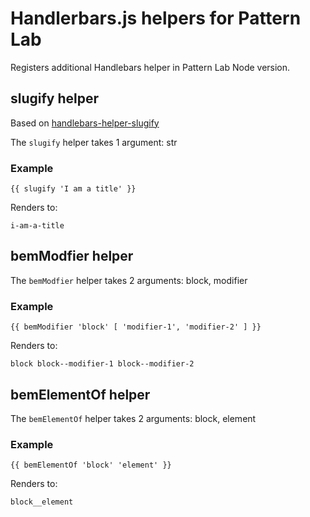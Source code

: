 # Handlerbars.js helpers for Pattern Lab

Registers additional Handlebars helper in Pattern Lab Node version.

## slugify helper

Based on [handlebars-helper-slugify](https://github.com/helpers/handlebars-helper-slugify)

The `slugify` helper takes 1 argument: str
 
### Example

```
{{ slugify 'I am a title' }}
```

Renders to:

```
i-am-a-title
```

## bemModfier helper

The `bemModfier` helper takes 2 arguments: block, modifier

### Example

```
{{ bemModifier 'block' [ 'modifier-1', 'modifier-2' ] }}
```

Renders to:

```
block block--modifier-1 block--modifier-2
```

## bemElementOf helper

The `bemElementOf` helper takes 2 arguments: block, element
### Example

```
{{ bemElementOf 'block' 'element' }}
```

Renders to:

```
block__element
```
